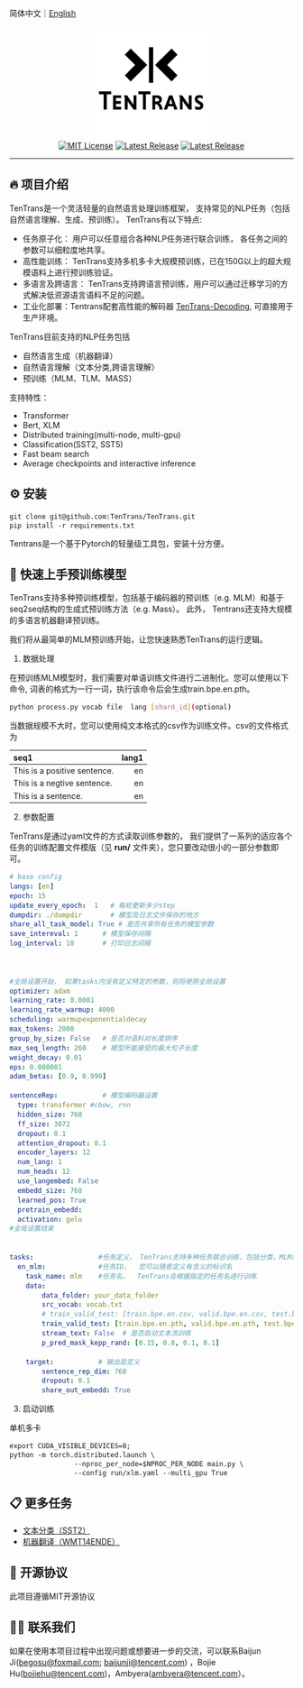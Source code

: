 <!-- vscode-markdown-toc -->
<!-- * 1. [项目介绍](#)
* 2. [安装教程](#-1)
* 3. [快速上手预训练模型](#-1)
* 4. [更多任务](#-1)
* 5. [开源协议](#-1)
* 6. [联系方式](#-1) -->

<!-- vscode-markdown-toc-config
	numbering=true
	autoSave=true
	/vscode-markdown-toc-config -->
<!-- /vscode-markdown-toc -->

简体中文｜[English](readme_en.md)
<p align="center">
  <img src="asserts/tentrans.png" width="200">
  </br>
  <a href="https://github.com/TenTrans/TenTrans/blob/master/LICENSE"><img alt="MIT License" src="https://img.shields.io/badge/License-MIT-blue" /></a>
  <a href="https://github.com/TenTrans/TenTrans/releases"><img alt="Latest Release" src="https://img.shields.io/badge/Release-v1.0-yellow" /></a>
  <a href="https://github.com/TenTrans/TenTrans/releases"><img alt="Latest Release" src="https://img.shields.io/badge/Language-Python-orange" /></a>
</p>


-------
## 🔥 项目介绍
TenTrans是一个灵活轻量的自然语言处理训练框架， 支持常见的NLP任务（包括自然语言理解、生成、预训练）。 TenTrans有以下特点:

- 任务原子化： 用户可以任意组合各种NLP任务进行联合训练， 各任务之间的参数可以细粒度地共享。
- 高性能训练： TenTrans支持多机多卡大规模预训练，已在150G以上的超大规模语料上进行预训练验证。
- 多语言及跨语言： TenTrans支持跨语言预训练，用户可以通过迁移学习的方式解决低资源语言语料不足的问题。
- 工业化部署：Tentrans配套高性能的解码器 [TenTrans-Decoding](https://github.com/TenTrans/TenTrans-Decoding), 可直接用于生产环境。

TenTrans目前支持的NLP任务包括
- 自然语言生成（机器翻译）
- 自然语言理解（文本分类,跨语言理解）
- 预训练（MLM、TLM、MASS）

支持特性：
- Transformer
- Bert, XLM
- Distributed training(multi-node, multi-gpu)
- Classification(SST2, SST5)
- Fast beam search
- Average checkpoints and interactive inference



## ⚙️ 安装
```
git clone git@github.com:TenTrans/TenTrans.git
pip install -r requirements.txt 
```
Tentrans是一个基于Pytorch的轻量级工具包，安装十分方便。

## 🚀 快速上手预训练模型
TenTrans支持多种预训练模型，包括基于编码器的预训练（e.g. MLM）和基于seq2seq结构的生成式预训练方法（e.g. Mass）。 此外， Tentrans还支持大规模的多语言机器翻译预训练。

我们将从最简单的MLM预训练开始，让您快速熟悉TenTrans的运行逻辑。

1. 数据处理

在预训练MLM模型时，我们需要对单语训练文件进行二进制化。您可以使用以下命令, 词表的格式为一行一词，执行该命令后会生成train.bpe.en.pth。

```bash
python process.py vocab file  lang [shard_id](optional)
```

当数据规模不大时，您可以使用纯文本格式的csv作为训练文件。csv的文件格式为

| seq1 | lang1 |
| :--- |  ---: |
| This is a positive sentence. | en |
| This is a negtive sentence.| en |
| This is a  sentence.|  en |

2. 参数配置

TenTrans是通过yaml文件的方式读取训练参数的， 我们提供了一系列的适应各个任务的训练配置文件模版（见 **run/** 文件夹），您只要改动很小的一部分参数即可。

```yaml
# base config
langs: [en]
epoch: 15
update_every_epoch:  1   # 每轮更新多少step
dumpdir: ./dumpdir       # 模型及日志文件保存的地方
share_all_task_model: True # 是否共享所有任务的模型参数
save_intereval: 1      # 模型保存间隔
log_interval: 10       # 打印日志间隔



#全局设置开始， 如果tasks内没有定义特定的参数，则将使用全局设置
optimizer: adam 
learning_rate: 0.0001
learning_rate_warmup: 4000
scheduling: warmupexponentialdecay
max_tokens: 2000
group_by_size: False   # 是否对语料对长度排序
max_seq_length: 260    # 模型所能接受的最大句子长度
weight_decay: 0.01
eps: 0.000001
adam_betas: [0.9, 0.999]

sentenceRep:           # 模型编码器设置
  type: transformer #cbow, rnn
  hidden_size: 768
  ff_size: 3072
  dropout: 0.1
  attention_dropout: 0.1
  encoder_layers: 12
  num_lang: 1
  num_heads: 12
  use_langembed: False
  embedd_size: 768
  learned_pos: True
  pretrain_embedd: 
  activation: gelu
#全局设置结束


tasks:                #任务定义， TenTrans支持多种任务联合训练，包括分类，MLM和seq2seq联合训练。
  en_mlm:             #任务ID，  您可以随意定义有含义的标识名
    task_name: mlm    #任务名，  TenTrans会根据指定的任务名进行训练
    data:
        data_folder: your_data_folder
        src_vocab: vocab.txt
        # train_valid_test: [train.bpe.en.csv, valid.bpe.en.csv, test.bpe.en.csv]
        train_valid_test: [train.bpe.en.pth, valid.bpe.en.pth, test.bpe.en.pth]
        stream_text: False  # 是否启动文本流训练
        p_pred_mask_kepp_rand: [0.15, 0.8, 0.1, 0.1]

    target:           # 输出层定义
        sentence_rep_dim: 768
        dropout: 0.1
        share_out_embedd: True
```
3. 启动训练

单机多卡

```shell
export CUDA_VISIBLE_DEVICES=8;
python -m torch.distributed.launch \
                --nproc_per_node=$NPROC_PER_NODE main.py \
                --config run/xlm.yaml --multi_gpu True
```

##  📋 更多任务
 - [文本分类（SST2）](examples/TASK/SST2.md) 
 - [机器翻译（WMT14ENDE）](examples/TASK/WMTENDE.md)

## 🔑 开源协议
此项目遵循MIT开源协议


## 🙋‍♂️ 联系我们
如果在使用本项目过程中出现问题或想要进一步的交流，可以联系Baijun Ji(begosu@foxmail.com; baijunji@tencent.com) ，Bojie Hu(bojiehu@tencent.com)，Ambyera(ambyera@tencent.com）。




